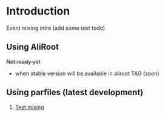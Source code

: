 

# Introduction #
Event mixing intro (add some text todo)

## Using AliRoot ##
~~Not ready yet~~
  * when stable version will be available in aliroot TAG (soon)
## Using parfiles (latest development) ##
  1. [Test mixing](HowToInstallMixing.md)